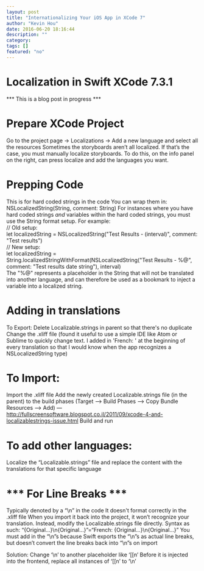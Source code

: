 ```yaml
---
layout: post
title: "Internationalizing Your iOS App in XCode 7"
author: "Kevin Hou"
date: 2016-06-20 18:16:44
description: ""
category:
tags: []
featured: "no"
---
```

# Localization in Swift XCode 7.3.1
*** This is a blog post in progress ***
<h1>Prepare XCode Project</h1>
Go to the project page → Localizations → Add a new language and select all the resources
Sometimes the storyboards aren’t all localized. If that’s the case, you must manually localize storyboards. To do this, on the info panel on the right, can press localize and add the languages you want.

# Prepping Code
This is for hard coded strings in the code
You can wrap them in: NSLocalizedString(String, comment: String)
For instances where you have hard coded strings <i>and</i> variables within the hard coded strings, you must use the String format setup. For example:
<br>// Old setup:
<br>let localizedString = NSLocalizedString("Test Results - \(interval)", comment: "Test results")
<br>// New setup:
<br>let localizedString = String.localizedStringWithFormat(NSLocalizedString("Test Results - %@", comment: "Test results date string"), interval)
<br>The "%@" represents a placeholder in the String that will not be translated into another language, and can therefore be used as a bookmark to inject a variable into a localized string.

# Adding in translations
To Export:
Delete Localizable.strings in parent so that there's no duplicate
Change the .xliff file (found it useful to use a simple IDE like Atom or Sublime to quickly change text. I added in 'French: ' at the beginning of every translation so that I would know when the app recognizes a NSLocalizedString type)

# To Import:
Import the .xliff file
Add the newly created Localizable.strings file (in the parent) to the build phases (Target --> Build Phases --> Copy Bundle Resources --> Add) — http://fullscreensoftware.blogspot.co.il/2011/09/xcode-4-and-localizablestrings-issue.html
Build and run

# To add other languages:
Localize the “Localizable.strings” file and replace the content with the translations for that specific language

# *** For Line Breaks ***
Typically denoted by a “\n” in the code
It doesn't format correctly in the .xliff file
When you import it back into the project, it won’t recognize your translation. Instead, modify the Localizable.strings file directly. Syntax as such:
“{Original…}\n{Original…}”=“French: {Original…}\n{Original…}”
You must add in the “\n”s because Swift exports the “\n”s as actual line breaks, but doesn’t convert the line breaks back into “\n”s on import

Solution:
Change ‘\n’ to another placeholder like ‘[[n’
Before it is injected into the frontend, replace all instances of ‘[[n’ to ‘\n’
